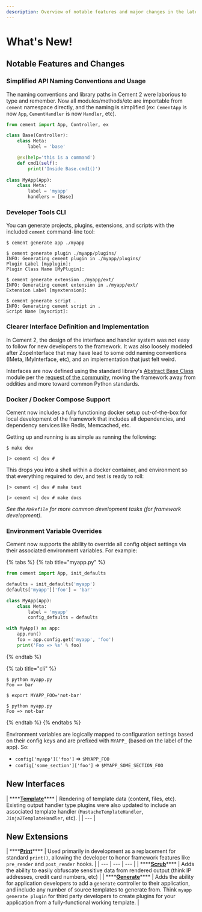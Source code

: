 ```yaml
---
description: Overview of notable features and major changes in the latest release.
---
```


# What's New!

## Notable Features and Changes

### Simplified API Naming Conventions and Usage

The naming conventions and library paths in Cement 2 were laborious to type and remember.  Now all modules/methods/etc are importable from `cement` namespace directly, and the naming is simplified \(ex: `CementApp` is now `App`, `CementHandler` is now `Handler`, etc\).

```python
from cement import App, Controller, ex

class Base(Controller):
    class Meta:
        label = 'base'

    @ex(help='this is a command')
    def cmd1(self):
        print('Inside Base.cmd1()')
    
class MyApp(App):
    class Meta:
        label = 'myapp'
        handlers = [Base]

```

### Developer Tools CLI

You can generate projects, plugins, extensions, and scripts with the included `cement` command-line tool:

```text
$ cement generate app ./myapp

$ cement generate plugin ./myapp/plugins/
INFO: Generating cement plugin in ./myapp/plugins/
Plugin Label [myplugin]:
Plugin Class Name [MyPlugin]:

$ cement generate extension ./myapp/ext/
INFO: Generating cement extension in ./myapp/ext/
Extension Label [myextension]:

$ cement generate script .
INFO: Generating cement script in .
Script Name [myscript]:
```

### Clearer Interface Definition and Implementation

In Cement 2, the design of the interface and handler system was not easy to follow for new developers to the framework.  It was also loosely modeled after ZopeInterface that may have lead to some odd naming conventions \(IMeta, IMyInterface, etc\), and an implementation that just felt weird.

Interfaces are now defined using the standard library's [Abstract Base Class](https://docs.python.org/3/library/abc.html) module per the [request of the community](https://github.com/datafolklabs/cement/issues/192), moving the framework away from oddities and more toward common Python standards.  

### Docker / Docker Compose Support 

Cement now includes a fully functioning docker setup out-of-the-box for local development of the framework that includes all dependencies, and dependency services like Redis, Memcached, etc. 

Getting up and running is as simple as running the following:

```text
$ make dev

|> cement <| dev #
```

This drops you into a shell within a docker container, and environment so that everything required to dev, and test is ready to roll:

```text
|> cement <| dev # make test

|> cement <| dev # make docs
```

_See the `Makefile` for more common development tasks \(for framework development\)._

### Environment Variable Overrides

Cement now supports the ability to override all config object settings via their associated environment variables.  For example:

{% tabs %}
{% tab title="myapp.py" %}
```python
from cement import App, init_defaults

defaults = init_defaults('myapp')
defaults['myapp']['foo'] = 'bar'

class MyApp(App):
    class Meta:
        label = 'myapp'
        config_defaults = defaults

with MyApp() as app:
    app.run()
    foo = app.config.get('myapp', 'foo')
    print('Foo => %s' % foo)
```
{% endtab %}

{% tab title="cli" %}
```text
$ python myapp.py
Foo => bar

$ export MYAPP_FOO='not-bar'

$ python myapp.py
Foo => not-bar
```
{% endtab %}
{% endtabs %}

Environment variables are logically mapped to configuration settings based on their config keys and are prefixed with `MYAPP_` \(based on the label of the app\).  So: 

* `config['myapp']['foo']` =&gt; `$MYAPP_FOO`
* `config['some_section']['foo']` =&gt; `$MYAPP_SOME_SECTION_FOO`

## New Interfaces

| \*\*\*\*[**Template**](../core-foundation/templating.md)\*\*\*\* | Rendering of template data \(content, files, etc\).  Existing output handler type plugins were also updated to include an associated template handler \(`MustacheTemplateHandler`, `Jinja2TemplateHandler`, etc\). |
| --- |


## New Extensions

| \*\*\*\*[**Print**](../extensions/print.md)\*\*\*\* | Used primarily in development as a replacement for standard `print()`, allowing the developer to honor framework features like `pre_render` and `post_render` hooks. |
| --- | --- | --- |
| \*\*\*\*[**Scrub**](../extensions/scrub.md)\*\*\*\* | Adds the ability to easily obfuscate sensitive data from rendered output \(think IP addresses, credit card numbers, etc\) |
| \*\*\*\*[**Generate**](../extensions/generate.md)\*\*\*\* | Adds the ability for application developers to add a `generate` controller to their application, and include any number of source templates to generate from.  Think `myapp generate plugin` for third party developers to create plugins for your application from a fully-functional working template. |

